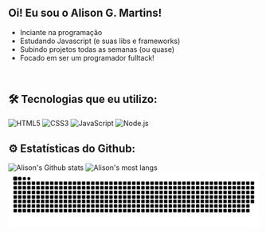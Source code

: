 ## Oi! Eu sou o Alison G. Martins! 

- Inciante na programação
- Estudando Javascript (e suas libs e frameworks)
- Subindo projetos todas as semanas (ou quase)
- Focado em ser um programador fulltack!

<br>

## 🛠️ Tecnologias que eu utilizo:
<div style="display: inline-block">
  <img align="center" alt="HTML5" src="https://img.shields.io/badge/HTML5-E34F26?style=for-the-badge&logo=html5&logoColor=white">
  <img align="center" alt="CSS3" src="https://img.shields.io/badge/CSS3-1572B6?style=for-the-badge&logo=css3&logoColor=white">
  <img align="center" alt="JavaScript" src="https://img.shields.io/badge/JavaScript-F7DF1E?style=for-the-badge&logo=javascript&logoColor=black">
  <img align="center" alt="Node.js" src="https://img.shields.io/badge/Node.js-43853D?style=for-the-badge&logo=node.js&logoColor=white">
</div>

<br>

## ⚙️ Estatísticas do Github:
<img width="530em" src="https://github-readme-stats.vercel.app/api?username=devgmartins&show_icons=true&theme=dark" alt="Alison's Github stats">
<img width="530em" src="https://github-readme-stats.vercel.app/api/top-langs/?username=devgmartins&layout=compact&theme=dark" alt="Alison's most langs">
<br>

<picture>
  <source media="(prefers-color-scheme: dark)" srcset="https://raw.githubusercontent.com/devgmartins/devgmartins/output/github-contribution-grid-snake-dark.svg">
  <source media="(prefers-color-scheme: light)" srcset="https://raw.githubusercontent.com/devgmartins/devgmartins/output/github-contribution-grid-snake.svg">
  <img alt="github contribution grid snake animation" src="https://raw.githubusercontent.com/devgmartins/devgmartins/output/github-contribution-grid-snake.svg">
</picture>
